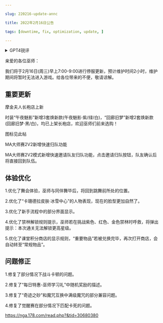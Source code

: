 ---
slug: 220216-update-annc
title: 2022年2月16日公告
tags: [downtime, fix, optimization, update, ]
---
<details>
<summary>GPT4锐评</summary>

</details>
<!--truncate-->


亲爱的各位巫师：

我们将于2月16日(周三)早上7:00-9:00进行停服更新，预计维护时间2小时，维护期间将暂时无法进入游戏。给各位带来的不便，敬请谅解。

## 重要更新
摩金夫人长袍店上新

时装“午夜魅影”新增3套焕新款(午夜魅影·紫/绿/白)，“回廊旧梦”新增2套焕新款(回廊旧梦·黑/白)，均已上架长袍店，欢迎巫师们前来选购！

图标见此帖

MA大师赛2V2新增快速归队功能

MA大师赛2V2模式新增快速邀请队友归队功能，点击邀请归队按钮，队友确认后将直接回到队伍。

## <span id='optimization'>体验优化</span>
1.优化了舞会体验，巫师与同伴舞毕后，将回到跳舞前所处的位置。

2.优化了“卡珊德拉皮肤·冰雪中心”的人物表现，现在的脸型更加自然了。

3.优化了新手流程中的部分界面显示。

4.优化了禁林解锁规则提示，巫师若在挑战紫色、红色、金色禁林时呼救，将弹出提示：本次通关无法解锁更高星级。

5.优化了课堂积分商店的显示规则，“重要物品”若被兑换完毕，再次打开商店，会自动转至“常规物品”。

## <span id='fix'>问题修正</span>
1.修复了部分情况下战斗卡顿的问题。

2.修复了“每日特惠-巫师学习礼”中随机奖励的描述。

3.修复了“奇迹之砂”和魔咒互换中满级魔咒的部分兼容问题。

4.修复了觉醒赛在部分情况下匹配卡死的问题。

https://nga.178.com/read.php?&tid=30680380